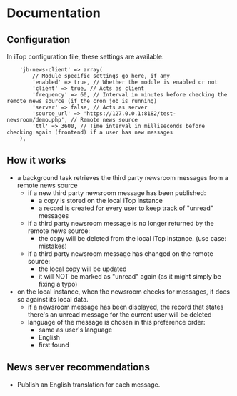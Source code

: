 # Documentation

## Configuration


In iTop configuration file, these settings are available:

```
	'jb-news-client' => array(
		// Module specific settings go here, if any
		'enabled' => true, // Whether the module is enabled or not
		'client' => true, // Acts as client
		'frequency' => 60, // Interval in minutes before checking the remote news source (if the cron job is running)
		'server' => false, // Acts as server
		'source_url' => 'https://127.0.0.1:8182/test-newsroom/demo.php', // Remote news source
		'ttl' => 3600, // Time interval in milliseconds before checking again (frontend) if a user has new messages
	),
```

## How it works

* a background task retrieves the third party newsroom messages from a remote news source
  * if a new third party newsroom message has been published:
    * a copy is stored on the local iTop instance
    * a record is created for every user to keep track of "unread" messages
  * if a third party newsroom message is no longer returned by the remote news source:
    * the copy will be deleted from the local iTop instance. (use case: mistakes)
  * if a third party newsroom message has changed on the remote source:
    * the local copy will be updated
	* it will NOT be marked as "unread" again (as it might simply be fixing a typo)
* on the local instance, when the newsroom checks for messages, it does so against its local data.
  * if a newsroom message has been displayed, the record that states there's an unread message for the current user will be deleted
  * language of the message is chosen in this preference order:
    * same as user's language
	* English
	* first found
  
## News server recommendations

* Publish an English translation for each message.






